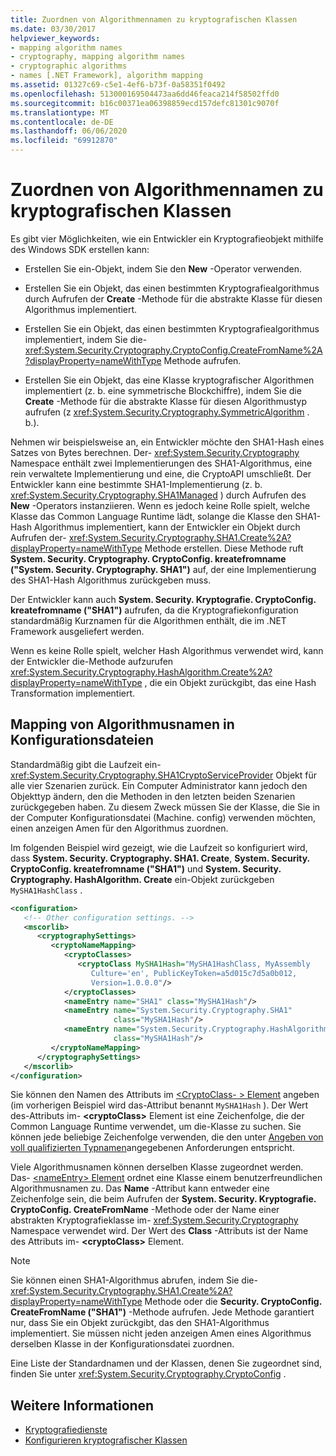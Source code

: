 ```yaml
---
title: Zuordnen von Algorithmennamen zu kryptografischen Klassen
ms.date: 03/30/2017
helpviewer_keywords:
- mapping algorithm names
- cryptography, mapping algorithm names
- cryptographic algorithms
- names [.NET Framework], algorithm mapping
ms.assetid: 01327c69-c5e1-4ef6-b73f-0a58351f0492
ms.openlocfilehash: 513000169504473aa6dd46feaca214f58502ffd0
ms.sourcegitcommit: b16c00371ea06398859ecd157defc81301c9070f
ms.translationtype: MT
ms.contentlocale: de-DE
ms.lasthandoff: 06/06/2020
ms.locfileid: "69912870"
---
```

# <a name="mapping-algorithm-names-to-cryptography-classes"></a>Zuordnen von Algorithmennamen zu kryptografischen Klassen
Es gibt vier Möglichkeiten, wie ein Entwickler ein Kryptografieobjekt mithilfe des Windows SDK erstellen kann:  
  
- Erstellen Sie ein-Objekt, indem Sie den **New** -Operator verwenden.  
  
- Erstellen Sie ein Objekt, das einen bestimmten Kryptografiealgorithmus durch Aufrufen der **Create** -Methode für die abstrakte Klasse für diesen Algorithmus implementiert.  
  
- Erstellen Sie ein Objekt, das einen bestimmten Kryptografiealgorithmus implementiert, indem Sie die- <xref:System.Security.Cryptography.CryptoConfig.CreateFromName%2A?displayProperty=nameWithType> Methode aufrufen.  
  
- Erstellen Sie ein Objekt, das eine Klasse kryptografischer Algorithmen implementiert (z. b. eine symmetrische Blockchiffre), indem Sie die **Create** -Methode für die abstrakte Klasse für diesen Algorithmustyp aufrufen (z <xref:System.Security.Cryptography.SymmetricAlgorithm> . b.).  
  
 Nehmen wir beispielsweise an, ein Entwickler möchte den SHA1-Hash eines Satzes von Bytes berechnen. Der- <xref:System.Security.Cryptography> Namespace enthält zwei Implementierungen des SHA1-Algorithmus, eine rein verwaltete Implementierung und eine, die CryptoAPI umschließt. Der Entwickler kann eine bestimmte SHA1-Implementierung (z. b. <xref:System.Security.Cryptography.SHA1Managed> ) durch Aufrufen des **New** -Operators instanziieren. Wenn es jedoch keine Rolle spielt, welche Klasse das Common Language Runtime lädt, solange die Klasse den SHA1-Hash Algorithmus implementiert, kann der Entwickler ein Objekt durch Aufrufen der- <xref:System.Security.Cryptography.SHA1.Create%2A?displayProperty=nameWithType> Methode erstellen. Diese Methode ruft **System. Security. Cryptography. CryptoConfig. kreatefromname ("System. Security. Cryptography. SHA1")** auf, der eine Implementierung des SHA1-Hash Algorithmus zurückgeben muss.  
  
 Der Entwickler kann auch **System. Security. Kryptografie. CryptoConfig. kreatefromname ("SHA1")** aufrufen, da die Kryptografiekonfiguration standardmäßig Kurznamen für die Algorithmen enthält, die im .NET Framework ausgeliefert werden.  
  
 Wenn es keine Rolle spielt, welcher Hash Algorithmus verwendet wird, kann der Entwickler die-Methode aufzurufen <xref:System.Security.Cryptography.HashAlgorithm.Create%2A?displayProperty=nameWithType> , die ein Objekt zurückgibt, das eine Hash Transformation implementiert.  
  
## <a name="mapping-algorithm-names-in-configuration-files"></a>Mapping von Algorithmusnamen in Konfigurationsdateien  
 Standardmäßig gibt die Laufzeit ein- <xref:System.Security.Cryptography.SHA1CryptoServiceProvider> Objekt für alle vier Szenarien zurück. Ein Computer Administrator kann jedoch den Objekttyp ändern, den die Methoden in den letzten beiden Szenarien zurückgegeben haben. Zu diesem Zweck müssen Sie der Klasse, die Sie in der Computer Konfigurationsdatei (Machine. config) verwenden möchten, einen anzeigen Amen für den Algorithmus zuordnen.  
  
 Im folgenden Beispiel wird gezeigt, wie die Laufzeit so konfiguriert wird, dass **System. Security. Cryptography. SHA1. Create**, **System. Security. CryptoConfig. kreatefromname ("SHA1")** und **System. Security. Cryptography. HashAlgorithm. Create** ein-Objekt zurückgeben `MySHA1HashClass` .  
  
```xml  
<configuration>  
   <!-- Other configuration settings. -->  
   <mscorlib>  
      <cryptographySettings>  
         <cryptoNameMapping>  
            <cryptoClasses>  
               <cryptoClass MySHA1Hash="MySHA1HashClass, MyAssembly  
                  Culture='en', PublicKeyToken=a5d015c7d5a0b012,  
                  Version=1.0.0.0"/>  
            </cryptoClasses>  
            <nameEntry name="SHA1" class="MySHA1Hash"/>  
            <nameEntry name="System.Security.Cryptography.SHA1"  
                       class="MySHA1Hash"/>  
            <nameEntry name="System.Security.Cryptography.HashAlgorithm"  
                       class="MySHA1Hash"/>  
         </cryptoNameMapping>  
      </cryptographySettings>  
   </mscorlib>  
</configuration>  
```  
  
 Sie können den Namen des Attributs im [<CryptoClass- \> Element](./file-schema/cryptography/cryptoclass-element.md) angeben (im vorherigen Beispiel wird das-Attribut benannt `MySHA1Hash` ). Der Wert des-Attributs im- **\<cryptoClass>** Element ist eine Zeichenfolge, die der Common Language Runtime verwendet, um die-Klasse zu suchen. Sie können jede beliebige Zeichenfolge verwenden, die den unter [Angeben von voll qualifizierten Typnamen](../reflection-and-codedom/specifying-fully-qualified-type-names.md)angegebenen Anforderungen entspricht.  
  
 Viele Algorithmusnamen können derselben Klasse zugeordnet werden. Das- [ \<nameEntry> Element](./file-schema/cryptography/nameentry-element.md) ordnet eine Klasse einem benutzerfreundlichen Algorithmusnamen zu. Das **Name** -Attribut kann entweder eine Zeichenfolge sein, die beim Aufrufen der **System. Security. Kryptografie. CryptoConfig. CreateFromName** -Methode oder der Name einer abstrakten Kryptografieklasse im- <xref:System.Security.Cryptography> Namespace verwendet wird. Der Wert des **Class** -Attributs ist der Name des Attributs im- **\<cryptoClass>** Element.  
  
> [!NOTE]
> Sie können einen SHA1-Algorithmus abrufen, indem Sie die- <xref:System.Security.Cryptography.SHA1.Create%2A?displayProperty=nameWithType> Methode oder die **Security. CryptoConfig. CreateFromName ("SHA1")** -Methode aufrufen. Jede Methode garantiert nur, dass Sie ein Objekt zurückgibt, das den SHA1-Algorithmus implementiert. Sie müssen nicht jeden anzeigen Amen eines Algorithmus derselben Klasse in der Konfigurationsdatei zuordnen.  
  
 Eine Liste der Standardnamen und der Klassen, denen Sie zugeordnet sind, finden Sie unter <xref:System.Security.Cryptography.CryptoConfig> .  
  
## <a name="see-also"></a>Weitere Informationen

- [Kryptografiedienste](../../standard/security/cryptographic-services.md)
- [Konfigurieren kryptografischer Klassen](configure-cryptography-classes.md)
